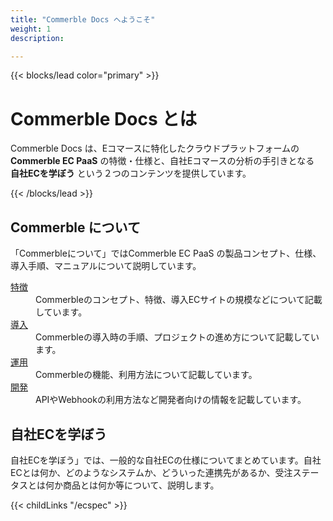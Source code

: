 ```yaml
---
title: "Commerble Docs へようこそ"
weight: 1
description: 

---
```


{{< blocks/lead color="primary" >}}
<h1 class="display-1 mt-0 mt-md-5 pb-4">Commerble Docs とは</h1>

Commerble Docs は、Eコマースに特化したクラウドプラットフォームの  **Commerble EC PaaS** の特徴・仕様と、自社Eコマースの分析の手引きとなる **自社ECを学ぼう** という２つのコンテンツを提供しています。

{{< /blocks/lead >}}

<section class="row td-box td-box--4 td-box--gradient td-box--height-auto linkbox">
  <div class="col-xs-12 col-sm-6 col-md-6 col-lg-6">
    <h1>Commerble について</h1>
    <p>「Commerbleについて」ではCommerble EC PaaS の製品コンセプト、仕様、導入手順、マニュアルについて説明しています。</p>
    <dl>
      <dt><a href="commerble/features"><i class="fa fa-shopping-cart"></i> 特徴</a></dt>
      <dd>Commerbleのコンセプト、特徴、導入ECサイトの規模などについて記載しています。</dd>
      <dt><a href="commerble/introduction"><i class="fa fa-play"></i> 導入</a></dt>
      <dd>Commerbleの導入時の手順、プロジェクトの進め方について記載しています。</dd>
      <dt><a href="commerble/introduction"><i class="fa fa-chart-bar"></i> 運用</a></dt>
      <dd>Commerbleの機能、利用方法について記載しています。</dd>
      <dt><a href="commerble/introduction"><i class="fa fa-code"></i> 開発</a></dt>
      <dd>APIやWebhookの利用方法など開発者向けの情報を記載しています。</dd>
    </dl>
  </div>
  <div class="col-xs-12 col-sm-6 col-md-6 col-lg-6">
    <h1>自社ECを学ぼう</h1>
    <p>自社ECを学ぼう」では、一般的な自社ECの仕様についてまとめています。自社ECとは何か、どのようなシステムか、どういった連携先があるか、受注ステータスとは何か商品とは何か等について、説明します。</p>
    {{< childLinks "/ecspec" >}}
  </div>
</section>




